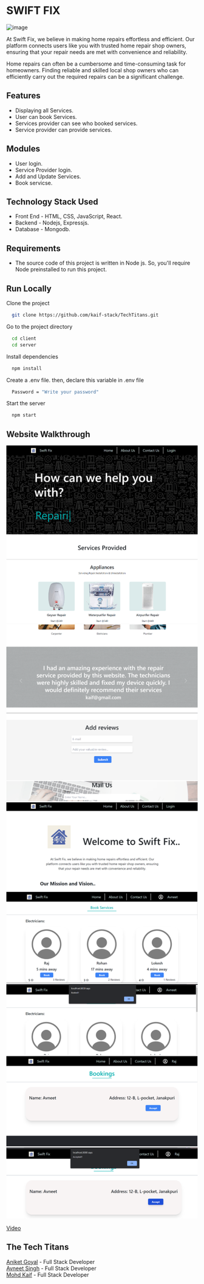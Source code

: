 # SWIFT FIX



![image](https://swift-fix.netlify.app/static/media/swift%20fix-logos.933d29a2e4e5f1ac025b.jpeg)

At Swift Fix, we believe in making home repairs effortless and efficient. Our platform connects users like you with trusted home repair shop owners, ensuring that your repair needs are met with convenience and reliability.  

Home repairs can often be a cumbersome and time-consuming task for homeowners. Finding reliable and skilled local shop owners who can efficiently carry out the required repairs can be a significant challenge.


## Features

- Displaying all Services.
- User can book Services.
- Services provider can see who booked services.
- Service provider can provide services.

## Modules
- User login.
- Service Provider login.
- Add and Update Services.
- Book servicse.
## Technology Stack Used


- Front End - HTML, CSS, JavaScript, React.
- Backend - Nodejs, Expressjs.
- Database - Mongodb.
## Requirements

- The source code of this project is written in Node js. So, you'll require Node preinstalled to run this project.
## Run Locally

Clone the project

```bash
  git clone https://github.com/kaif-stack/TechTitans.git
```

Go to the project directory

```bash
  cd client
  cd server
```

Install dependencies

```bash
  npm install
```

Create a .env file. then, declare this variable in .env file

```bash
  Password = "Write your password"
```

Start the server

```bash
  npm start
```

## Website Walkthrough
![Alt Text](client/swiftservice/1.png)
![Alt Text](client/swiftservice/2.png)
![Alt Text](client/swiftservice/3.png)
![Alt Text](client/swiftservice/4.png)
![Alt Text](client/swiftservice/5.png)
![Alt Text](client/swiftservice/6.png)
![Alt Text](client/swiftservice/7.png)
![Alt Text](client/swiftservice/8.png)
![Alt Text](client/swiftservice/9.png)


[Video](https://youtu.be/SjOlMeXPTTY)



## The Tech Titans

[Aniket Goyal](https://www.linkedin.com/in/aniketgoyal110903/)  - Full Stack Developer\
[Avneet Singh](https://www.linkedin.com/in/avneet-singh-7758a1227/)  - Full Stack Developer\
[Mohd Kaif](https://www.linkedin.com/in/mohd-kaif-7ba250228/)  -  Full Stack Developer
